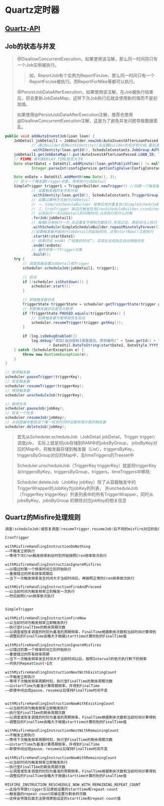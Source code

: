 # Quartz定时器

## [Quartz-API](/Java/Quartz定时器API.md)
## Job的状态与并发

> @DisallowConcurrentExecution，如果使用该注解，那么同一时间将只有一个Job实例被执行。
>> 如，ReportJob有个实例为ReportForJoe，那么同一时间只有一个ReportForJoe被执行。而ReportForMike等都可以执行。 
>
> @PersistJobDataAfterExecution，如果使用该注解，在Job被执行结束后，将会更新JobDataMap，这样下次Job执行后就会使用新的值而不是初始值。
>
> 如果使用@PersistJobDataAfterExecution注解，推荐也使用@DisallowConcurrentExecution注解，这是为了避免并发问题导致数据紊乱。

```java
public void addAutoInvestJob(Loan loan) {
	JobDetail jobDetail1 = JobBuilder.newJob(AutoInvestAfterLoanPassed.class) // 创建builder，(jobDetail的预准备对象)
			// 通过builder调用withIdentity()去设置builder的名字和分组,最后通过build()方法获得一个jobDetail对象
			.withIdentity(loan.getId(), ScheduleConstants.JobGroup.AUTO_INVEST_AFTER_LOAN_PASSED).build();
	jobDetail1.getJobDataMap().put(AutoInvestAfterLoanPassed.LOAN_ID, loan.getId());
	// FIXME:需判断DELAY_TIME是否大于0
	Date startDate1 = DateUtil.addMinute((loan.getPublishTime() != null ? loan.getPublishTime() : new Date()),
			Integer.parseInt(configService.getConfigValue(ConfigConstants.AutoInvest.DELAY_TIME)));

	Date enDate = DateUtil.addMonth(new Date(), 3);
	// 定义一个触发器trigger对象，用来执行jobDetail
	SimpleTrigger trigger1 = TriggerBuilder.newTrigger() //创建一个触发器trigger对象
			// 设置触发器的名字和分组
			.withIdentity(loan.getId(), ScheduleConstants.TriggerGroup.AUTO_INVEST_AFTER_LOAN_PASSED)
			// 设置以哪种方式执行JobDetail：
			// 一、SimpleScheduleBuilder 简单任务的重复执行SimpleScheduleBuilder.repeatSecondlyForever(5)
			// 二、CronTrigger 按日历触发任务CronScheduleBuilder.cronSchedule("0 17 1 * * ?")
			// 以及执行一次JobDetail的间隔时间,以及执行到什么时候
			.forJob(jobDetail1)
			// 每隔5分钟执行一次,永远重复不限制次数执行,失效之后，再启动马上执行
			.withSchedule(SimpleScheduleBuilder.repeatMinutelyForever(1))
			//设置触发器开始执行JobDetail的起始时间，还有startNow()立即执行
			.startAt(startDate1)
			// 结束时间 endAt（“结束的时间”），实现在任务执后自动销毁任务
			.endAt(enDate)
			// 最终获得一个Trigger对象
			.build();
	try {
		// 调度容器设置JobDetail和Trigger
		scheduler.scheduleJob(jobDetail1, trigger1);
		
		// 启动
		if (!scheduler.isShutdown()) {
			scheduler.start();
		}

		// 获取触发器状态
		TriggerState triggerState = scheduler.getTriggerState(trigger.getKey());
		// 判断触发器状态是否为暂停
		if (TriggerState.PAUSED.equals(triggerState)) {
			// 如果触发器为暂停就恢复启动
			scheduler.resumeTrigger(trigger.getKey());
		}
		
		if (log.isDebugEnabled())
			log.debug("添加[自动投标]调度成功，项目编号[" + loan.getId() + "]，时间："
					+ DateUtil.DateToString(startDate1, DateStyle.YYYY_MM_DD_HH_MM_SS_CN));
	} catch (SchedulerException e) {
		throw new RuntimeException(e);
	}
}
```
 
```java
// 暂停触发器
scheduler.pauseTrigger(triggerKey);
// 恢复触发器
scheduler.resumeTrigger(triggerKey);
// 移除触发器
scheduler.unscheduleJob(triggerKey);

// 暂停任务
scheduler.pauseJob(jobKey);
// 恢复一个任务
scheduler.resumeJob(jobKey);
// 从调度器中删除这个唯一任务时同时会删除相关联的触发器
scheduler.deleteJob(jobKey);
```

> 首先从Scheduler.scheduleJob（JobDetail jobDetail，Trigger trigger）调度job， 实际上就是将job存储到RAM中的jobsByGroup，
jobsByKey对应的Map中，将触发器存储到触发器（List），triggersByKey，triggersByGroup对应的Map中，及timeTriggers的Treeset中 
>
> Scheduler.unscheduleJob（TriggerKey triggerKey）就是将triggerKey从triggersByKey，triggersByGroup，triggers，timeTriggers中移除;
>
> Scheduler.deleteJob（JobKey jobKey）除了从容器触发中的TriggerWrapper的JobKey为jobKey的列表<TriggerWrapper>，
并uncheduleJob（TriggerKey triggerKey）列表列表<TriggerWrapper>中的所有TriggerWrapper，同时从jobsByKey，jobsByGroup 的移除对应jobKey的相关信息 

## Quartz的Misfire处理规则
```java
调度(scheduleJob)或恢复调度(resumeTrigger,resumeJob)后不同的misfire对应的处理规则

CronTrigger 

withMisfireHandlingInstructionDoNothing
——不触发立即执行
——等待下次Cron触发频率到达时刻开始按照Cron频率依次执行

withMisfireHandlingInstructionIgnoreMisfires
——以错过的第一个频率时间立刻开始执行
——重做错过的所有频率周期后
——当下一次触发频率发生时间大于当前时间后，再按照正常的Cron频率依次执行

withMisfireHandlingInstructionFireAndProceed
——以当前时间为触发频率立刻触发一次执行
——然后按照Cron频率依次执行


SimpleTrigger 

withMisfireHandlingInstructionFireNow
——以当前时间为触发频率立即触发执行
——执行至FinalTIme的剩余周期次数
——以调度或恢复调度的时刻为基准的周期频率，FinalTime根据剩余次数和当前时间计算得到
——调整后的FinalTime会略大于根据starttime计算的到的FinalTime值

withMisfireHandlingInstructionIgnoreMisfires
——以错过的第一个频率时间立刻开始执行
——重做错过的所有频率周期
——当下一次触发频率发生时间大于当前时间以后，按照Interval的依次执行剩下的频率
——共执行RepeatCount+1次

withMisfireHandlingInstructionNextWithExistingCount
——不触发立即执行
——等待下次触发频率周期时刻，执行至FinalTime的剩余周期次数
——以startTime为基准计算周期频率，并得到FinalTime
——即使中间出现pause，resume以后保持FinalTime时间不变


withMisfireHandlingInstructionNowWithExistingCount
——以当前时间为触发频率立即触发执行
——执行至FinalTIme的剩余周期次数
——以调度或恢复调度的时刻为基准的周期频率，FinalTime根据剩余次数和当前时间计算得到
——调整后的FinalTime会略大于根据starttime计算的到的FinalTime值

withMisfireHandlingInstructionNextWithRemainingCount
——不触发立即执行
——等待下次触发频率周期时刻，执行至FinalTime的剩余周期次数
——以startTime为基准计算周期频率，并得到FinalTime
——即使中间出现pause，resume以后保持FinalTime时间不变

withMisfireHandlingInstructionNowWithRemainingCount
——以当前时间为触发频率立即触发执行
——执行至FinalTIme的剩余周期次数
——以调度或恢复调度的时刻为基准的周期频率，FinalTime根据剩余次数和当前时间计算得到
——调整后的FinalTime会略大于根据starttime计算的到的FinalTime值

MISFIRE_INSTRUCTION_RESCHEDULE_NOW_WITH_REMAINING_REPEAT_COUNT
——此指令导致trigger忘记原始设置的starttime和repeat-count
——触发器的repeat-count将被设置为剩余的次数
——这样会导致后面无法获得原始设定的starttime和repeat-count值
```
